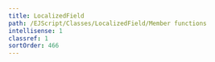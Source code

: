 ```yaml
---
title: LocalizedField
path: /EJScript/Classes/LocalizedField/Member functions
intellisense: 1
classref: 1
sortOrder: 466
---
```





